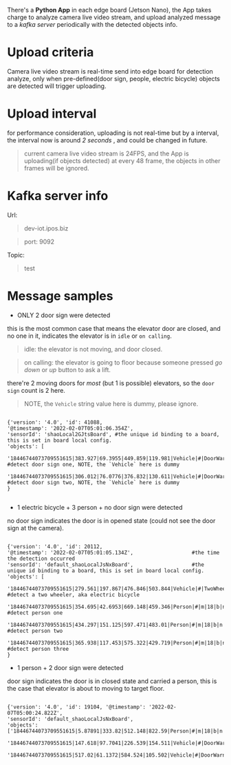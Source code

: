 There's a  **Python App**  in each edge board (Jetson Nano), the App takes charge to analyze camera live video stream, and upload analyzed message to a _kafka server_  periodically with the detected objects info.

# Upload criteria 

Camera live video stream is real-time send into edge board for detection analyze, only when pre-defined(door sign, people, electric bicycle) objects are detected will trigger uploading. 

# Upload interval

for performance consideration, uploading is not real-time but by a interval, the interval now is around  _2 seconds_ , and could be changed in future. 

> current camera live video stream is 24FPS, and the App is uploading(if objects detected) at every 48 frame, the objects in other frames will be ignored. 

# Kafka server info

Url:
> dev-iot.ipos.biz

> port: 9092

Topic: 
> test

# Message samples

- ONLY 2 door sign were detected

this is the most common case that means the elevator door are closed, and no one in it, indicates the elevator is in `idle` or `on calling`.

> idle: the elevator is not moving, and door closed.

> on calling: the elevator is going to floor because someone pressed  _go down_  or  _up_ button to ask a lift.

there're 2 moving doors for  _most_  (but 1 is possible) elevators, so the `door sign` count is 2 here.

> NOTE, the `Vehicle` string value here is dummy, please ignore.
```

{'version': '4.0', 'id': 41088, 
'@timestamp': '2022-02-07T05:01:06.354Z', 
'sensorId': 'shaoLocal2GJtsBoard', #the unique id binding to a board, this is set in board local config.
'objects': [
    '18446744073709551615|383.927|69.3955|449.859|119.981|Vehicle|#|DoorWarningSign|B|M|y|l|CN|0.460956', #detect door sign one, NOTE, the `Vehicle` here is dummy
    '18446744073709551615|306.012|76.0776|376.832|130.611|Vehicle|#|DoorWarningSign|B|M|y|l|CN|0.622918'] #detect door sign two, NOTE, the `Vehicle` here is dummy
}


```

- 1 electric bicycle + 3 person + no door sign were detected

no door sign indicates the door is in opened state (could not see the door sign at the camera).

```

{'version': '4.0', 'id': 20112, 
'@timestamp': '2022-02-07T05:01:05.134Z',                   #the time the detection occurred
'sensorId': 'default_shaoLocalJsNxBoard',                   #the unique id binding to a board, this is set in board local config.
'objects': [
    '18446744073709551615|279.561|197.867|476.846|503.844|Vehicle|#|TwoWheeler|B|M|b|X|CN|0.981058',   #detect a two wheeler, aka electric bicycle                      
    '18446744073709551615|354.695|42.6953|669.148|459.346|Person|#|m|18|b|n|f|0.248717',               #detect person one
    '18446744073709551615|434.297|151.125|597.471|483.01|Person|#|m|18|b|n|f|0.999874',                #detect person two
    '18446744073709551615|365.938|117.453|575.322|429.719|Person|#|m|18|b|n|f|0.999982']               #detect person three
}

```

- 1 person + 2 door sign were detected

door sign indicates the door is in closed state and carried a person, this is the case that elevator is about to moving to target floor.
```

{'version': '4.0', 'id': 19104, '@timestamp': '2022-02-07T05:00:24.822Z', 
'sensorId': 'default_shaoLocalJsNxBoard', 
'objects': ['18446744073709551615|5.87891|333.82|512.148|822.59|Person|#|m|18|b|n|f|1', 
    '18446744073709551615|147.618|97.7041|226.539|154.511|Vehicle|#|DoorWarningSign|B|M|y|l|CN|0.570212', 
    '18446744073709551615|517.02|61.1372|584.524|105.502|Vehicle|#|DoorWarningSign|B|M|y|l|CN|0.687945']}

```